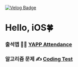 [![Velog Badge](http://img.shields.io/badge/-Velog-20c997?style=flat&link=https://velog.io/@leeesangheee)](https://velog.io/@leeesangheee)

# Hello, iOS🍀

### 출석앱 🙋‍♀️ [YAPP Attendance](https://github.com/YAPP-admin/attendance-ios)
### 알고리즘 문제 ✍️ [Coding Test](https://github.com/sanghee-dev/Coding-Test)

